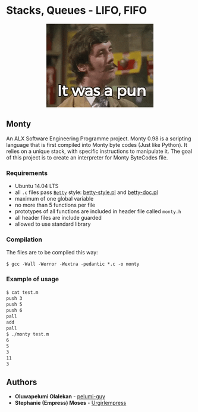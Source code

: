 # Stacks, Queues - LIFO, FIFO

<p align="center"><img src="monty-pun.gif" /></p>

## Monty
An ALX Software Engineering Programme project. Monty 0.98 is a scripting language that is first compiled into Monty byte codes (Just like Python). It relies on a unique stack, with specific instructions to manipulate it. The goal of this project is to create an interpreter for Monty ByteCodes file.  

### Requirements

- Ubuntu 14.04 LTS
- all `.c` files pass [`Betty`](https://github.com/holbertonschool/Betty) style: [betty-style.pl](https://github.com/holbertonschool/Betty/blob/master/betty-style.pl) and [betty-doc.pl](https://github.com/holbertonschool/Betty/blob/master/betty-doc.pl)
- maximum of one global variable
- no more than 5 functions per file
- prototypes of all functions are included in header file called `monty.h`
- all header files are include guarded
- allowed to use standard library

### Compilation

The files are to be compiled this way:

```
$ gcc -Wall -Werror -Wextra -pedantic *.c -o monty
```

### Example of usage

```
$ cat test.m
push 3
push 5
push 6
pall
add
pall
$ ./monty test.m
6
5
3
11
3
```

## Authors

* **Oluwapelumi Olalekan** - [pelumi-guy](https://github.com/pelumi-guy)
* **Stephanie (Empress) Moses** - [Urgirlempress](https://github.com/Urgirlempress)
